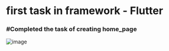 <h1>first task in framework - Flutter</h1>
<h3>#Completed the task of creating home_page</h3>

![image](https://github.com/lolopindik/flutter_13-30/assets/136455904/07fb2146-42a9-4b51-a7c0-5d3d3da07cba)
